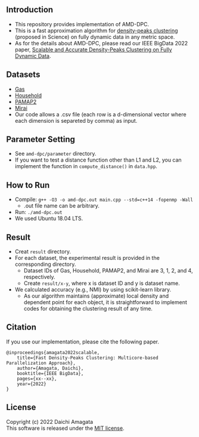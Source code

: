 ## Introduction
* This repository provides implementation of AMD-DPC.
* This is a fast approximation algorithm for [density-peaks clustering](https://science.sciencemag.org/content/344/6191/1492.full) (proposed in Science) on fully dynamic data in any metric space.
* As for the details about AMD-DPC, please read our IEEE BigData 2022 paper, [Scalable and Accurate Density-Peaks Clustering on Fully Dynamic Data](https://).

## Datasets
* [Gas](https://archive.ics.uci.edu/ml/datasets/Gas+sensor+array+under+dynamic+gas+mixtures)
* [Household](https://archive.ics.uci.edu/ml/datasets/Individual+household+electric+power+consumption)
* [PAMAP2](https://archive.ics.uci.edu/ml/datasets/PAMAP2+Physical+Activity+Monitoring)
* [Mirai](https://archive.ics.uci.edu/ml/datasets/Kitsune+Network+Attack+Dataset)
* Our code allows a .csv file (each row is a d-dimensional vector where each dimension is separeted by comma) as input.

## Parameter Setting
* See `amd-dpc/parameter` directory.
* If you want to test a distance function other than L1 and L2, you can implement the function in `compute_distance()` in `data.hpp`.

## How to Run
* Compile: `g++ -O3 -o amd-dpc.out main.cpp --std=c++14 -fopenmp -Wall`
   * .out file name can be arbitrary.
* Run: `./amd-dpc.out`
* We used Ubuntu 18.04 LTS.

## Result
* Creat `result` directory.
* For each dataset, the experimental result is provided in the corresponding directory.
   * Dataset IDs of Gas, Household, PAMAP2, and Mirai are 3, 1, 2, and 4, respectively.
   * Create `result/x-y`, where x is dataset ID and y is dataset name.
* We calculated accuracy (e.g., NMI) by using scikit-learn library.
   * As our algorithm maintains (approximate) local density and dependent point for each object, it is straightforward to implement codes for obtaining the clustering result of any time.

## Citation
If you use our implementation, please cite the following paper.
``` 
@inproceedings{amagata2022scalable,  
    title={Fast Density-Peaks Clustering: Multicore-based Parallelization Approach},  
    author={Amagata, Daichi},  
    booktitle={IEEE BigData},  
    pages={xx--xx},  
    year={2022}  
}
```

## License
Copyright (c) 2022 Daichi Amagata  
This software is released under the [MIT license](https://github.com/amgt-d1/AMD-DPC/blob/main/license.txt).
